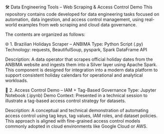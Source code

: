 🛠️ Data Engineering Tools – Web Scraping & Access Control Demo
This repository contains code developed for data engineering tasks focused on automation, data ingestion, and access control management, using real-world examples from web scraping and cloud data governance.

The contents are organized as follows:

🌐 1. Brazilian Holidays Scraper – ANBIMA
Type: Python Script (.py)
Technology: requests, BeautifulSoup, pyspark, Spark DataFrame API

Description:
A data operator that scrapes official holiday dates from the ANBIMA website and ingests them into a Silver layer using Apache Spark. This component is designed for integration into a modern data platform to support consistent holiday calendars for operational and analytical workloads.

🔐 2. Access Control Demo – IAM + Tag-Based Governance
Type: Jupyter Notebook (.ipynb)
Demo Context: Presented in a technical session to illustrate a tag-based access control strategy for datasets.

Description:
A conceptual and technical demonstration of automating access control using tag keys, tag values, IAM roles, and dataset policies. This approach is aligned with fine-grained access control models commonly adopted in cloud environments like Google Cloud or AWS.
